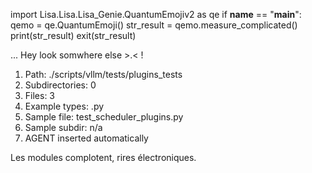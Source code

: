 
import Lisa.Lisa.Lisa_Genie.QuantumEmojiv2 as qe
if __name__ == "__main__":
  qemo = qe.QuantumEmoji()
  str_result = qemo.measure_complicated()
  print(str_result)
  exit(str_result)

... Hey look somwhere else >.< !

1. Path: ./scripts/vllm/tests/plugins_tests
2. Subdirectories: 0
3. Files: 3
4. Example types: .py
5. Sample file: test_scheduler_plugins.py
6. Sample subdir: n/a
7. AGENT inserted automatically

Les modules complotent, rires électroniques.
